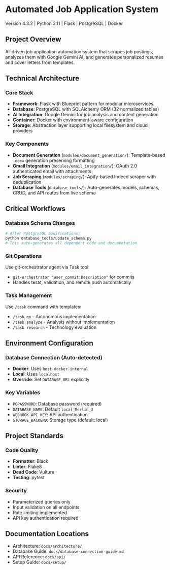 # Automated Job Application System
Version 4.3.2 | Python 3.11 | Flask | PostgreSQL | Docker

## Project Overview

AI-driven job application automation system that scrapes job postings, analyzes them with Google Gemini AI, and generates personalized resumes and cover letters from templates.

## Technical Architecture

### Core Stack
- **Framework**: Flask with Blueprint pattern for modular microservices
- **Database**: PostgreSQL with SQLAlchemy ORM (32 normalized tables)
- **AI Integration**: Google Gemini for job analysis and content generation
- **Container**: Docker with environment-aware configuration
- **Storage**: Abstraction layer supporting local filesystem and cloud providers

### Key Components
- **Document Generation** (`modules/document_generation/`): Template-based `.docx` generation preserving formatting
- **Gmail Integration** (`modules/email_integration/`): OAuth 2.0 authenticated email with attachments
- **Job Scraping** (`modules/scraping/`): Apify-based Indeed scraper with deduplication
- **Database Tools** (`database_tools/`): Auto-generates models, schemas, CRUD, and API routes from live schema

## Critical Workflows

### Database Schema Changes
```bash
# After PostgreSQL modifications:
python database_tools/update_schema.py
# This auto-generates all dependent code and documentation
```

### Git Operations
Use git-orchestrator agent via Task tool:
- `git-orchestrator "user_commit:Description"` for commits
- Handles tests, validation, and remote push automatically

### Task Management
Use `/task` command with templates:
- `/task go` - Autonomous implementation
- `/task analyze` - Analysis without implementation
- `/task research` - Technology evaluation

## Environment Configuration

### Database Connection (Auto-detected)
- **Docker**: Uses `host.docker.internal`
- **Local**: Uses `localhost`
- **Override**: Set `DATABASE_URL` explicitly

### Key Variables
- `PGPASSWORD`: Database password (required)
- `DATABASE_NAME`: Default `local_Merlin_3`
- `WEBHOOK_API_KEY`: API authentication
- `STORAGE_BACKEND`: Storage type (default: local)

## Project Standards

### Code Quality
- **Formatter**: Black
- **Linter**: Flake8
- **Dead Code**: Vulture
- **Testing**: pytest

### Security
- Parameterized queries only
- Input validation on all endpoints
- Rate limiting implemented
- API key authentication required

## Documentation Locations
- Architecture: `docs/architecture/`
- Database Guide: `docs/database-connection-guide.md`
- API Reference: `docs/api/`
- Setup Guide: `docs/setup/`